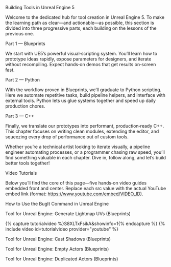 Building Tools in Unreal Engine 5

Welcome to the dedicated hub for tool creation in Unreal Engine 5. To make the learning path as clear—and actionable—as possible, this section is divided into three progressive parts, each building on the lessons of the previous one.

Part 1 — Blueprints

We start with UE5’s powerful visual‑scripting system. You’ll learn how to prototype ideas rapidly, expose parameters for designers, and iterate without recompiling. Expect hands‑on demos that get results on‑screen fast.

Part 2 — Python

With the workflow proven in Blueprints, we’ll graduate to Python scripting. Here we automate repetitive tasks, build pipeline helpers, and interface with external tools. Python lets us glue systems together and speed up daily production chores.

Part 3 — C++

Finally, we translate our prototypes into performant, production‑ready C++. This chapter focuses on writing clean modules, extending the editor, and squeezing every drop of performance out of custom tools.

Whether you’re a technical artist looking to iterate visually, a pipeline engineer automating processes, or a programmer chasing raw speed, you’ll find something valuable in each chapter. Dive in, follow along, and let’s build better tools together!



Video Tutorials

Below you’ll find the core of this page—five hands‑on video guides embedded front and center. Replace each src value with the actual YouTube embed link (format: https://www.youtube.com/embed/VIDEO_ID).

How to Use the BugIt Command in Unreal Engine



Tool for Unreal Engine: Generate Lightmap UVs (Blueprints)

{% capture tutorialvideo %}S8XLTxFsikA&showinfo=1{% endcapture %} {% include video id=tutorialvideo provider="youtube" %}

Tool for Unreal Engine: Cast Shadows (Blueprints)

Tool for Unreal Engine: Empty Actors (Blueprints)

Tool for Unreal Engine: Duplicated Actors (Blueprints)